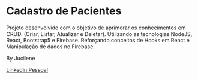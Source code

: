 # Cadastro de Pacientes

Projeto desenvolvido com o objetivo de aprimorar os conhecimentos em CRUD.
(Criar, Listar, Atualizar e Deletar).
Utilizando as tecnologias NodeJS, React, Bootstrap5 e Firebase.
Reforçando conceitos de Hooks em React e Manipulação de dados no Firebase.

By Jucilene

[Linkedin Pessoal](linkedin.com/in/jucilene-nunes-485650212) 
